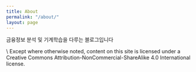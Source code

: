 ```yaml
---
title: About
permalink: "/about/"
layout: page
---
```


금융정보 분석 및 기계학습을 다루는 블로그입니다

\\
Except where otherwise noted, content on this site is licensed under a Creative Commons Attribution-NonCommercial-ShareAlike 4.0 International license.
